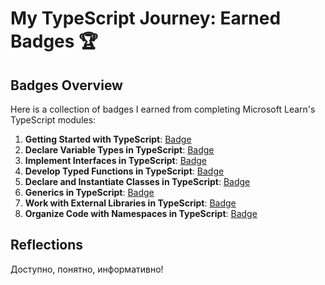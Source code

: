 # My TypeScript Journey: Earned Badges 🏆

## Badges Overview

Here is a collection of badges I earned from completing Microsoft Learn's TypeScript modules:

1. **Getting Started with TypeScript**: [Badge](https://learn.microsoft.com/api/achievements/share/en-us/ForestDeer-3376/9XTW537U?sharingId=699579B794B0BA61)
2. **Declare Variable Types in TypeScript**: [Badge](https://learn.microsoft.com/api/achievements/share/en-us/ForestDeer-3376/B6M5SCYD?sharingId=699579B794B0BA61)
3. **Implement Interfaces in TypeScript**: [Badge](https://learn.microsoft.com/api/achievements/share/en-us/ForestDeer-3376/B6M5SCYD?sharingId=699579B794B0BA61)
4. **Develop Typed Functions in TypeScript**: [Badge](https://learn.microsoft.com/api/achievements/share/en-us/ForestDeer-3376/P5ZJ8PX4?sharingId=699579B794B0BA61)
5. **Declare and Instantiate Classes in TypeScript**: [Badge](https://learn.microsoft.com/api/achievements/share/ru-ru/ForestDeer-3376/DCQUMWXJ?sharingId=699579B794B0BA61)
6. **Generics in TypeScript**: [Badge](https://learn.microsoft.com/api/achievements/share/ru-ru/ForestDeer-3376/J9EHDXQT?sharingId=699579B794B0BA61)
7. **Work with External Libraries in TypeScript**: [Badge](https://learn.microsoft.com/api/achievements/share/ru-ru/ForestDeer-3376/VDY5DENM?sharingId=699579B794B0BA61)
8. **Organize Code with Namespaces in TypeScript**: [Badge](https://learn.microsoft.com/api/achievements/share/ru-ru/ForestDeer-3376/ES765N4P?sharingId=699579B794B0BA61)

## Reflections

Доступно, понятно, информативно!